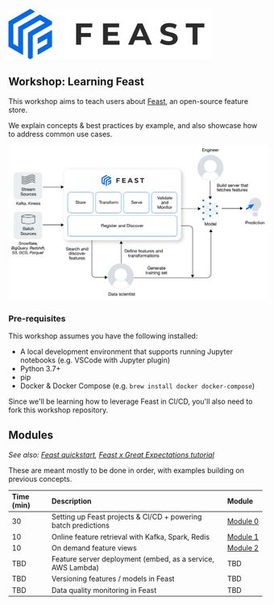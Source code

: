 ![](images/feast_logo.png)
## Workshop: Learning Feast

This workshop aims to teach users about [Feast](http://feast.dev), an open-source feature store. 

We explain concepts & best practices by example, and also showcase how to address common use cases.

<img src="images/hero.png" width=600 style="padding: 5px; background-color: white">

### Pre-requisites
This workshop assumes you have the following installed:
- A local development environment that supports running Jupyter notebooks (e.g. VSCode with Jupyter plugin)
- Python 3.7+
- pip
- Docker & Docker Compose (e.g. `brew install docker docker-compose`)

Since we'll be learning how to leverage Feast in CI/CD, you'll also need to fork this workshop repository.

## Modules
*See also: [Feast quickstart](https://docs.feast.dev/getting-started/quickstart), [Feast x Great Expectations tutorial](https://docs.feast.dev/tutorials/validating-historical-features)*

These are meant mostly to be done in order, with examples building on previous concepts.

| Time (min) | Description                                                    | Module&nbsp;&nbsp;&nbsp;       |
| :--------- | :------------------------------------------------------------- | ------------------------------ |
| 30         | Setting up Feast projects & CI/CD + powering batch predictions | [Module 0](module_0/README.md) |
| 10         | Online feature retrieval with Kafka, Spark, Redis              | [Module 1](module_1/README.md) |
| 10         | On demand feature views                                        | [Module 2](module_2/README.md) |
| TBD        | Feature server deployment (embed, as a service, AWS Lambda)    | TBD                            |
| TBD        | Versioning features / models in Feast                          | TBD                            |
| TBD        | Data quality monitoring in Feast                               | TBD                            |

